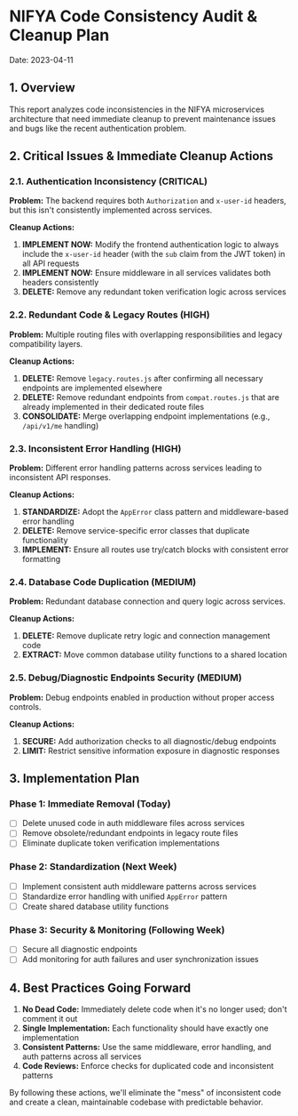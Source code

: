 # NIFYA Code Consistency Audit & Cleanup Plan

Date: 2023-04-11

## 1. Overview

This report analyzes code inconsistencies in the NIFYA microservices architecture that need immediate cleanup to prevent maintenance issues and bugs like the recent authentication problem.

## 2. Critical Issues & Immediate Cleanup Actions

### 2.1. Authentication Inconsistency (CRITICAL)

**Problem:** The backend requires both `Authorization` and `x-user-id` headers, but this isn't consistently implemented across services.

**Cleanup Actions:**
1. **IMPLEMENT NOW:** Modify the frontend authentication logic to always include the `x-user-id` header (with the `sub` claim from the JWT token) in all API requests
2. **IMPLEMENT NOW:** Ensure middleware in all services validates both headers consistently
3. **DELETE:** Remove any redundant token verification logic across services

### 2.2. Redundant Code & Legacy Routes (HIGH)

**Problem:** Multiple routing files with overlapping responsibilities and legacy compatibility layers.

**Cleanup Actions:**
1. **DELETE:** Remove `legacy.routes.js` after confirming all necessary endpoints are implemented elsewhere
2. **DELETE:** Remove redundant endpoints from `compat.routes.js` that are already implemented in their dedicated route files
3. **CONSOLIDATE:** Merge overlapping endpoint implementations (e.g., `/api/v1/me` handling)

### 2.3. Inconsistent Error Handling (HIGH)

**Problem:** Different error handling patterns across services leading to inconsistent API responses.

**Cleanup Actions:**
1. **STANDARDIZE:** Adopt the `AppError` class pattern and middleware-based error handling
2. **DELETE:** Remove service-specific error classes that duplicate functionality
3. **IMPLEMENT:** Ensure all routes use try/catch blocks with consistent error formatting

### 2.4. Database Code Duplication (MEDIUM)

**Problem:** Redundant database connection and query logic across services.

**Cleanup Actions:**
1. **DELETE:** Remove duplicate retry logic and connection management code
2. **EXTRACT:** Move common database utility functions to a shared location

### 2.5. Debug/Diagnostic Endpoints Security (MEDIUM)

**Problem:** Debug endpoints enabled in production without proper access controls.

**Cleanup Actions:**
1. **SECURE:** Add authorization checks to all diagnostic/debug endpoints
2. **LIMIT:** Restrict sensitive information exposure in diagnostic responses

## 3. Implementation Plan

### Phase 1: Immediate Removal (Today)
- [ ] Delete unused code in auth middleware files across services
- [ ] Remove obsolete/redundant endpoints in legacy route files
- [ ] Eliminate duplicate token verification implementations

### Phase 2: Standardization (Next Week)
- [ ] Implement consistent auth middleware patterns across services
- [ ] Standardize error handling with unified `AppError` pattern
- [ ] Create shared database utility functions

### Phase 3: Security & Monitoring (Following Week)
- [ ] Secure all diagnostic endpoints
- [ ] Add monitoring for auth failures and user synchronization issues

## 4. Best Practices Going Forward

1. **No Dead Code:** Immediately delete code when it's no longer used; don't comment it out
2. **Single Implementation:** Each functionality should have exactly one implementation
3. **Consistent Patterns:** Use the same middleware, error handling, and auth patterns across all services
4. **Code Reviews:** Enforce checks for duplicated code and inconsistent patterns

By following these actions, we'll eliminate the "mess" of inconsistent code and create a clean, maintainable codebase with predictable behavior. 